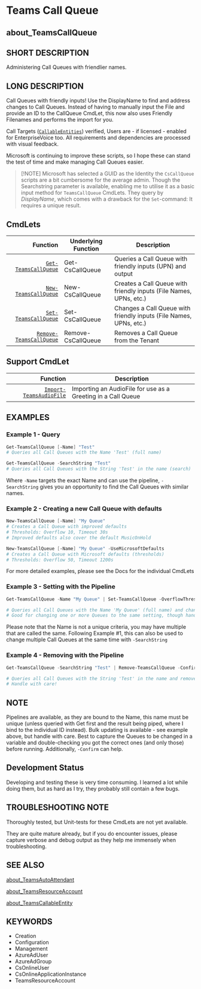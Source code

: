 ﻿# Teams Call Queue

## about_TeamsCallQueue

## SHORT DESCRIPTION

Administering Call Queues with friendlier names.

## LONG DESCRIPTION

Call Queues with friendly inputs! Use the DisplayName to find and address changes to Call Queues.
Instead of having to manually input the File and provide an ID to the CallQueue CmdLet, this now also uses Friendly Filenames and performs the import for you.

Call Targets ([`CallableEntities`](about_TeamsCallableEntity.md)) verified, Users are - if licensed - enabled for EnterpriseVoice too. All requirements and dependencies are processed with visual feedback.

Microsoft is continuing to improve these scripts, so I hope these can stand the test of time and make managing Call Queues easier.

> [!NOTE] Microsoft has selected a GUID as the Identity the `CsCallQueue` scripts are a bit cumbersome for the average admin. Though the Searchstring parameter is available, enabling me to utilise it as a basic input method for `TeamsCallQueue` CmdLets. They query by *DisplayName*, which comes with a drawback for the `Set`-command: It requires a unique result.

## CmdLets

| Function                                                    | Underlying Function | Description                                                        |
| -----------------------------------------------------------: | ------------------- | ------------------------------------------------------------------ |
| [`Get-TeamsCallQueue`](Get-TeamsCallQueue.md)       | Get-CsCallQueue     | Queries a Call Queue with friendly inputs (UPN) and output         |
| [`New-TeamsCallQueue`](New-TeamsCallQueue.md)       | New-CsCallQueue     | Creates a Call Queue with friendly inputs (File Names, UPNs, etc.) |
| [`Set-TeamsCallQueue`](Set-TeamsCallQueue.md)       | Set-CsCallQueue     | Changes a Call Queue with friendly inputs (File Names, UPNs, etc.) |
| [`Remove-TeamsCallQueue`](Remove-TeamsCallQueue.md) | Remove-CsCallQueue  | Removes a Call Queue from the Tenant                               |

## Support CmdLet

| Function                                                    | Description                                                                                 |
| -----------------------------------------------------------: | ------------------------------------------------------------------------------------------- |
| [`Import-TeamsAudioFile`](Import-TeamsAudioFile.md)                 | Importing an AudioFile for use as a Greeting in a Call Queue                           |

## EXAMPLES

### Example 1 - Query

```powershell
Get-TeamsCallQueue [-Name] "Test"
# Queries all Call Queues with the Name 'Test' (full name)

Get-TeamsCallQueue -SearchString "Test"
# Queries all Call Queues with the String 'Test' in the name (search)
```

Where `-Name` targets the exact Name and can use the pipeline, `-SearchString` gives you an opportunity to find the Call Queues with similar names.

### Example 2 - Creating a new Call Queue with defaults

```powershell
New-TeamsCallQueue [-Name] "My Queue"
# Creates a Call Queue with improved defaults
# Thresholds: Overflow 10, Timeout 30s
# Improved defaults also cover the default MusicOnHold

New-TeamsCallQueue [-Name] "My Queue" -UseMicrosoftDefaults
# Creates a Call Queue with Microsoft defaults (thresholds)
# Thresholds: Overflow 50, Timeout 1200s
```

For more detailed examples, please see the Docs for the individual CmdLets

### Example 3 - Setting with the Pipeline

```powershell
Get-TeamsCallQueue -Name "My Queue" | Set-TeamsCallQueue -OverflowThreshold 120

# Queries all Call Queues with the Name 'My Queue' (full name) and changes the OverflowThreshold.
# Good for changing one or more Queues to the same setting, though handle with care!
```

Please note that the Name is not a unique criteria, you may have multiple that are called the same. Following Example #1, this can also be used to change multiple Call Queues at the same time with `-SearchString`

### Example 4 - Removing with the Pipeline

```powershell
Get-TeamsCallQueue -SearchString "Test" | Remove-TeamsCallQueue -Confirm

# Queries all Call Queues with the String 'Test' in the name and removes them. Prompts for confirmation for each.
# Handle with care!
```

## NOTE

Pipelines are available, as they are bound to the Name, this name must be unique (unless queried with Get first and the result being piped, where I bind to the individual ID instead). Bulk updating is available - see example above, but handle with care.  Best to capture the Queues to be changed in a variable and double-checking you got the correct ones (and only those) before running. Additionally, `-Confirm` can help.

## Development Status

Developing and testing these is very time consuming. I learned a lot while doing them, but as hard as I try, they probably still contain a few bugs.

## TROUBLESHOOTING NOTE

Thoroughly tested, but Unit-tests for these CmdLets are not yet available.

They are quite mature already, but if you do encounter issues, please capture verbose and debug output as they help me immensely when troubleshooting.

## SEE ALSO

[about_TeamsAutoAttendant](about_TeamsAutoAttendant.md)

[about_TeamsResourceAccount](about_TeamsResourceAccount.md)

[about_TeamsCallableEntity](about_TeamsCallableEntity.md)

## KEYWORDS

- Creation
- Configuration
- Management
- AzureAdUser
- AzureAdGroup
- CsOnlineUser
- CsOnlineApplicationInstance
- TeamsResourceAccount

